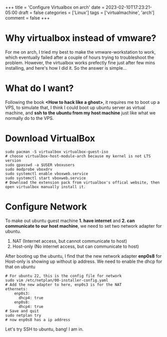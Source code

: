 +++
title = 'Configure Virtualbox on arch'
date = 2023-02-10T17:23:21-05:00
draft = false
categories = ['Linux']
tags = ['virtualmachine', 'arch']
comment = false
+++

# Why virtualbox instead of vmware?

For me on arch, I tried my best to make the vmware-workstation to work, which eventually failed after a couple of hours trying to troubleshoot the problem. However, the virtualbox works prefectly fine just after few mins installing, and here's how I did it. So the answer is simple...

<!--more-->

# What do I want?

Following the book **\<How to hack like a ghost\>**, it requires me to boot up a VPS, to simulate that, I think I could boot up ubuntu server as virtual machine, and **ssh to the ubuntu from my host machine** just like what we normally do to the VPS. 

# Download VirtualBox

```
sudo pacman -S virtualbox virtualbox-guest-iso
# choose virtualbox-host-module-arch because my kernel is not LTS version
sudo gpasswd -a $USER vboxusers
sudo modprobe vboxdrv
sudo systemctl enable vboxweb.service
sudo systemctl start vboxweb.service
# Download the extension pack from virtualbox's offical website, then open virtualbox manually install it. 
```

# Configure Network

To make out ubuntu guest machine **1. have internet** and **2. can communicate to our host machine**, we need to set two network adapter for ubuntu.

1. NAT (Internet access, but cannot communicate to host)
2. Host-only (No internet access, but can communicate to host)

After booting up the ubuntu, I find that the new network adapter **enp0s8** for Host-only  is showing up without ip address. We need to enable the dhcp for that on ubuntu

```
# For ubuntu 22, this is the config file for network
sudo vim /etc/netplan/00-installer-config.yaml
# Add the new adapter to here, enp0s3 is for the NAT
ethernets:
    enp0s3:
      dhcp4: true
    enp0s8:
      dhcp4: true
# Save and quit
sudo netplan try
# now enp0s8 has a ip address
``` 

Let's try SSH to ubuntu, bang! I am in.














